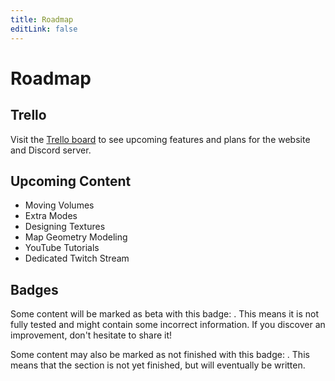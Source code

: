 ```yaml
---
title: Roadmap
editLink: false
---
```

# Roadmap

## Trello
Visit the [Trello board](https://trello.com/b/NRVQm1Qx/rlmm-roadmap) to see upcoming features and plans for the website and Discord server.

## Upcoming Content

* Moving Volumes
* Extra Modes
* Designing Textures
* Map Geometry Modeling
* YouTube Tutorials
* Dedicated Twitch Stream

## Badges

Some content will be marked as beta with this badge: <Badge text="beta" type="warning" vertical="middle"/>. This means it is not fully tested and might contain some incorrect information. If you discover an improvement, don't hesitate to share it!

Some content may also be marked as not finished with this badge: <Badge text="not finished" type="warning" vertical="middle"/>. This means that the section is not yet finished, but will eventually be written. 